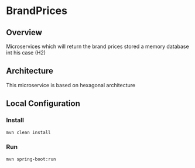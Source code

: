 # BrandPrices

## Overview

Microservices which will return the brand prices stored a memory database
int his case (H2)

## Architecture

This microservice is based on hexagonal architecture

## Local Configuration

### Install
```
mvn clean install
```

### Run
```
mvn spring-boot:run
```
